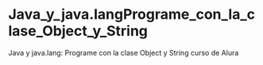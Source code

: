 # Java_y_java.langPrograme_con_la_clase_Object_y_String
Java y java.lang: Programe con la clase Object y String curso de Alura

